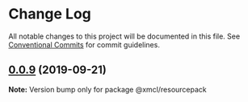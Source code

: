 # Change Log

All notable changes to this project will be documented in this file.
See [Conventional Commits](https://conventionalcommits.org) for commit guidelines.

## [0.0.9](https://github.com/Voxelum/minecraft-launcher-core-node/compare/@xmcl/resourcepack@0.0.8...@xmcl/resourcepack@0.0.9) (2019-09-21)

**Note:** Version bump only for package @xmcl/resourcepack
